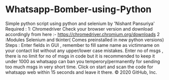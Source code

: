 # Whatsapp-Bomber-using-Python
Simple python script using python and selenium by 'Nishant Pansuriya'  Required :  1: Chromedriver Check your browser version and download accordingly from here :- https://chromedriver.chromium.org/downloads  2 :Modules Selenium and tkinter( Comes preinstalled in new python versions)  Steps :  Enter fields in GUI , remember to fill same name as victimname on your contact list without any upper/lower case mistakes. Enter no of msgs , there is no limit for no of msgs in code but it is recommended to keep it under 1000 as whatsapp can ban you temperory/permanently for sending too much msgs in very short time. Click on start and scan the code for whatsapp web within 15 seconds and leave it there.  © 2020 GitHub, Inc.
